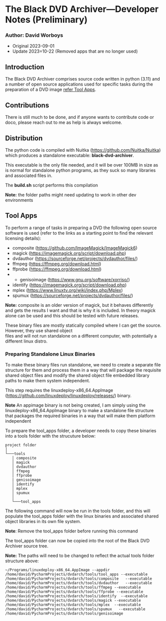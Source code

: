 # The Black DVD Archiver—Developer Notes (Preliminary)
### Author: David Worboys 
* Original 2023-09-01 
* Update 2023=10-22 (Removed apps that are no longer used)

## Introduction
The Black DVD Archiver comprises source code written in python (3.11) and a number of open source applications used for 
specific tasks during the preparation of a DVD image [refer Tool Apps](#tool-apps).

## Contributions
There is still much to be done, and if anyone wants to contribute code or doco, please reach out to me as help is always 
welcome.

## Distribution
The python code is compiled with Nuitka (https://github.com/Nuitka/Nuitka) which produces a standalone 
executable: **black-dvd-archiver**. 

This executable is the only file needed, and it will be over 100MB in size as is normal for standalone python programs, 
as they suck so many libraries and associated files in.  

The **build.sh** script performs this compilation 

**Note:** the folder paths might need updating to work in other dev 
environments

## Tool Apps
To perform a range of tasks in preparing a DVD the following open source software is used (refer to the links as a 
starting point to find the relevant licensing details):

* composite (https://github.com/ImageMagick/ImageMagick6)
* magick (https://imagemagick.org/script/download.php)
* dvdauthor (https://sourceforge.net/projects/dvdauthor/files/)
* ffmpeg  (https://ffmpeg.org/download.html)
* ffprobe (https://ffmpeg.org/download.html)
* * genisoimage (https://www.gnu.org/software/xorriso/)
* identify (https://imagemagick.org/script/download.php)
* mplex (https://www.linuxtv.org/wiki/index.php/Mplex)
* spumux (https://sourceforge.net/projects/dvdauthor/files/)

**Note:** composite is an older version of magick, but it behaves differently and gets the results I want and that is why
it is included. In theory magick alone can be used and this should be tested with future releases.

These binary files are mostly statically compiled where I can get the source. However, they use shared object  
files and will not run standalone on a different computer, with potentially a different linux distro.

### Preparing Standalone Linux Binaries

To make these binary files run standalone, we need to create a separate file structure for them and process them in a way 
that will package the requisite shared object files and modify the shared object file embedded library paths to make them
system independent.

This step requires the linuxdeploy-x86_64.AppImage (https://github.com/linuxdeploy/linuxdeploy/releases/) binary.

**Note** An appimage binary is not being created, I am simply using the linuxdeploy-x86_64.AppImage binary to make a 
standalone file structure that packages the required binaries in a way that will make them platform independent

To prepare the tool_apps folder, a developer needs to copy these binaries into a tools folder with the strucuture below:

```
project folder
│
└───tools
   │ composite
   │ magick
   │ dvdauthor
   │ ffmpeg 
   │ ffprobe
   | genisoimage
   │ identify         
   │ mplex
   │ spumux   
   │
   └───tool_apps
```   

The following command will now be run in the tools folder, and this will populate the tool_apps folder with the linux 
binaries and associated shared object libraries in its own file system.

**Note**: Remove the tool_apps folder before running this command 

The tool_apps folder can now be copied into the root of the Black DVD Archiver source tree.

**Note:**
The paths will need to be changed to reflect the actual tools folder structure above:
```
~/Programs/linuxdeploy-x86_64.AppImage --appdir /home/david/PycharmProjects/dvdarch/tools/tool_apps --executable /home/david/PycharmProjects/dvdarch/tools/composite   --executable /home/david/PycharmProjects/dvdarch/tools/dvdauthor   --executable /home/david/PycharmProjects/dvdarch/tools/ffmpeg --executable /home/david/PycharmProjects/dvdarch/tools/ffprobe --executable /home/david/PycharmProjects/dvdarch/tools/identify  --executable /home/david/PycharmProjects/dvdarch/tools/magick --executable /home/david/PycharmProjects/dvdarch/tools/mplex  --executable /home/david/PycharmProjects/dvdarch/tools/spumux   --executable /home/david/PycharmProjects/dvdarch/tools/genisoimage
```


